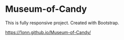 # Museum-of-Candy
 This is fully responsive project. Created with Bootstrap.
 
https://1onn.github.io/Museum-of-Candy/
